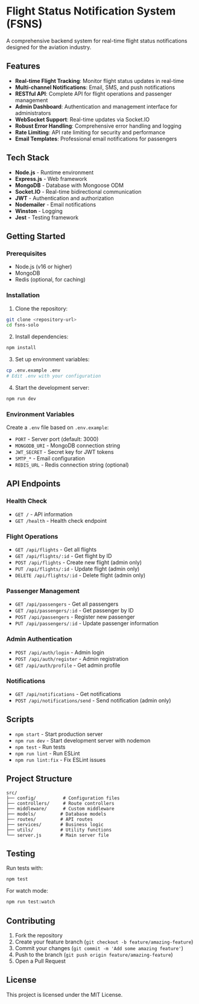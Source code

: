 # Flight Status Notification System (FSNS)

A comprehensive backend system for real-time flight status notifications designed for the aviation industry.

## Features

- **Real-time Flight Tracking**: Monitor flight status updates in real-time
- **Multi-channel Notifications**: Email, SMS, and push notifications
- **RESTful API**: Complete API for flight operations and passenger management
- **Admin Dashboard**: Authentication and management interface for administrators
- **WebSocket Support**: Real-time updates via Socket.IO
- **Robust Error Handling**: Comprehensive error handling and logging
- **Rate Limiting**: API rate limiting for security and performance
- **Email Templates**: Professional email notifications for passengers

## Tech Stack

- **Node.js** - Runtime environment
- **Express.js** - Web framework
- **MongoDB** - Database with Mongoose ODM
- **Socket.IO** - Real-time bidirectional communication
- **JWT** - Authentication and authorization
- **Nodemailer** - Email notifications
- **Winston** - Logging
- **Jest** - Testing framework

## Getting Started

### Prerequisites

- Node.js (v16 or higher)
- MongoDB
- Redis (optional, for caching)

### Installation

1. Clone the repository:
```bash
git clone <repository-url>
cd fsns-solo
```

2. Install dependencies:
```bash
npm install
```

3. Set up environment variables:
```bash
cp .env.example .env
# Edit .env with your configuration
```

4. Start the development server:
```bash
npm run dev
```

### Environment Variables

Create a `.env` file based on `.env.example`:

- `PORT` - Server port (default: 3000)
- `MONGODB_URI` - MongoDB connection string
- `JWT_SECRET` - Secret key for JWT tokens
- `SMTP_*` - Email configuration
- `REDIS_URL` - Redis connection string (optional)

## API Endpoints

### Health Check
- `GET /` - API information
- `GET /health` - Health check endpoint

### Flight Operations
- `GET /api/flights` - Get all flights
- `GET /api/flights/:id` - Get flight by ID
- `POST /api/flights` - Create new flight (admin only)
- `PUT /api/flights/:id` - Update flight (admin only)
- `DELETE /api/flights/:id` - Delete flight (admin only)

### Passenger Management
- `GET /api/passengers` - Get all passengers
- `GET /api/passengers/:id` - Get passenger by ID
- `POST /api/passengers` - Register new passenger
- `PUT /api/passengers/:id` - Update passenger information

### Admin Authentication
- `POST /api/auth/login` - Admin login
- `POST /api/auth/register` - Admin registration
- `GET /api/auth/profile` - Get admin profile

### Notifications
- `GET /api/notifications` - Get notifications
- `POST /api/notifications/send` - Send notification (admin only)

## Scripts

- `npm start` - Start production server
- `npm run dev` - Start development server with nodemon
- `npm test` - Run tests
- `npm run lint` - Run ESLint
- `npm run lint:fix` - Fix ESLint issues

## Project Structure

```
src/
├── config/          # Configuration files
├── controllers/     # Route controllers
├── middleware/      # Custom middleware
├── models/         # Database models
├── routes/         # API routes
├── services/       # Business logic
├── utils/          # Utility functions
└── server.js       # Main server file
```

## Testing

Run tests with:
```bash
npm test
```

For watch mode:
```bash
npm run test:watch
```

## Contributing

1. Fork the repository
2. Create your feature branch (`git checkout -b feature/amazing-feature`)
3. Commit your changes (`git commit -m 'Add some amazing feature'`)
4. Push to the branch (`git push origin feature/amazing-feature`)
5. Open a Pull Request

## License

This project is licensed under the MIT License.